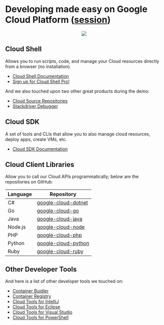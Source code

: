 # Developing made easy on Google Cloud Platform ([session](https://cloudnext.withgoogle.com/schedule#target=developing-made-easy-on-google-cloud-platform-fc17113e-ade7-4de5-a914-ae8f6dab9c16))
<p align="center">
  <img src="https://cloud.githubusercontent.com/assets/6609430/23634197/e00b91ce-027d-11e7-8316-8842ae496529.png"/>
</p>

## Cloud Shell
Allows you to run scripts, code, and manage your Cloud resources directly from a browser (no installation).

- [Cloud Shell Documentation](https://goo.gl/oa9bcZ)
- [Sign up for Cloud Shell Pro!](http://bit.ly/shell-pro)

And we also touched upon two other great products during the demo:

- [Cloud Source Repositories](https://goo.gl/Gv0ETC)
- [Stackdriver Debugger](https://goo.gl/bCJtJZ)

## Cloud SDK
A set of tools and CLIs that allow you to also manage cloud resources, deploy apps, create VMs, etc.

- [Cloud SDK Documentation](https://goo.gl/hYuIMH)

## Cloud Client Libraries
Allow you to call our Cloud APIs programmatically; below are the repositories on GitHub:

| Language | Repository                                   |
| -------- |----------------------------------------------|
| C#       | [google-cloud-dotnet](https://goo.gl/vOZofl) |
| Go       | [google-cloud-go](https://goo.gl/2jcJRl)     |
| Java     | [google-cloud-java](https://goo.gl/OZxYjp)   |
| Node.js  | [google-cloud-node](https://goo.gl/iZYuRQ)   |
| PHP      | [google-cloud-php](https://goo.gl/9MVXIY)    |
| Python   | [google-cloud-python](https://goo.gl/HG1Q9d) |
| Ruby     | [google-cloud-ruby](https://goo.gl/VT7Svp)   |

## Other Developer Tools
And here is a list of other developer tools we touched on:

- [Container Buidler](https://goo.gl/gGoMaZ)
- [Container Registry](https://goo.gl/61kkqU)
- [Cloud Tools for IntelliJ](https://goo.gl/ZcBiP9)
- [Cloud Tools for Eclipse](https://goo.gl/bRyRpJ)
- [Cloud Tools for Visual Studio](https://goo.gl/bVRhKQ)
- [Cloud Tools for PowerShell](https://goo.gl/6kBtxD)
